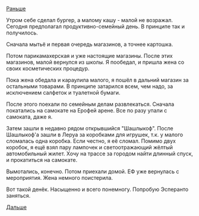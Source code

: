 [Раньше](2019.03.15.md)

Утром себе сделал бургер, а малому кашу - малой не возражал.
Сегодня предполагал продуктивно-семейный день. В принципе так и получилось.

Сначала мытьё и первая очередь магазинов, а точнее картошка.

Потом парикамахерская и уже настоящие магазины.
После этих магазинов, малой вернулся из школы. Я пообедал, и пришла жена со своих косметических процедур.

Пока жена обедала и караулила малого, я пошёл в дальний магазин за остальными товарами.
В принципе затарился всем, чем надо, за исключением салфеток и туалетной бумаги.

После этого поехали по семейным делам развлекаться.
Сначала покатались на самокате на Ерофей арене. Все по разу упали с самоката, даже я.

Затем зашли в недавно рядом открывшийся "Шашлыкоф".
После Шашлыкоф'а зашли в Леруа за коробками для игрушек, т.к. у малого сломалась одна коробка. Если честно, я её сломал.
Помимо двух коробок, я ещё взял пару лампочек и светоотражающий жёлтый автомобильный жилет. Хочу на трассе за городом найти длинный спуск, и прокатиться на самокате.

Вымотались, конечно.
Потом приехали домой.
ЕФ уже вернулась с мероприятия.
Жена немного поистерила.

Вот такой денёк. Насыщенно и всего понемногу. Попробую Эсперанто заняться.

 [Дальше](2019.03.17.md)